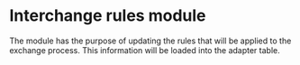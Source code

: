 Interchange rules module
========================
The module has the purpose of updating the rules that will be applied to the exchange process. This information will be loaded into the adapter table.


<!-- How to use the module
--------------------
To execute this module, the direct execution of InterchangeRules is used. To apply it to a process it is necessary to follow the following steps:
1. Update in the path the file of the new master with the name that appears in the repository
2. Access the console and execute the following:

```
cd ~/interchange
```

```
source interchange_env/bin/activate
```

3. Execute depending on the type of rules that you want to update, which are Visa or Mastercard

- Visa
```
python Module/InterchangeRules/InterchangeRules.py -c TI -brd VI
```

- Mastercard
```
 python Module/InterchangeRules/InterchangeRules.py -c TI -brd MC
``` -->
